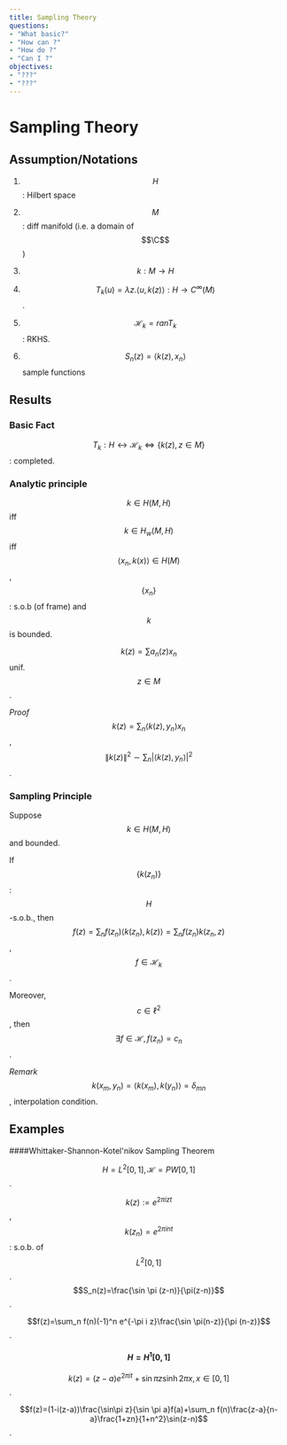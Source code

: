 ```yaml
---
title: Sampling Theory
questions:
- "What basic?"
- "How can ?"
- "How do ?"
- "Can I ?"
objectives:
- "???"
- "???"
---
```


# Sampling Theory

## Assumption/Notations

1. $$H$$: Hilbert space

2. $$M$$: diff manifold (i.e. a domain of $$\C$$)

3. $$k:M\to H$$

4. $$T_k(u)=\lambda z. \langle u, k(z)\rangle: H\to C^\infty(M)$$.

5. $$\mathscr{H}_k= ran T_k $$ : RKHS.

6. $$S_n(z)=\langle k(z), x_n\rangle$$ sample functions

   

## Results

### Basic Fact

$$T_k:H\leftrightarrow \mathscr{H}_k \iff \{k(z),z\in M\}$$: completed.



### Analytic principle

$$
k\in H(M,H)
$$ iff $$
k\in H_w(M,H)
$$ iff $$
\langle x_n, k(x)\rangle\in H(M)
$$, $$
\{x_n\}
$$: s.o.b (of frame) and $$k$$ is bounded.

$$
k(z)=\sum a_n(z)x_n
$$ unif. $$
z\in M$$.

*Proof* $$
k(z)=\sum_n \langle k(z), y_n\rangle x_n
$$, $$
\|k(z)\|^2\sim \sum_n|\langle k(z), y_n\rangle|^2
$$.



### Sampling Principle

Suppose $$k\in H(M,H)$$ and bounded.

If $$\{k(z_n)\}$$: $$H$$-s.o.b.,  then $$f(z)=\sum_n f(z_n)\langle k(z_n), k(z)\rangle=\sum_nf(z_n)k(z_n,z)$$, $$f\in \mathscr{H}_k$$.

Moreover, $$c\in \ell^2$$, then $$\exists f\in\mathscr{H}, f(z_n)=c_n$$.



*Remark* $$k(x_m, y_n)=\langle k(x_m),k(y_n)\rangle=\delta_{mn}$$, interpolation condition.



## Examples

####Whittaker-Shannon-Kotel'nikov Sampling Theorem

$$H=L^2[0,1], \mathscr{H}=PW[0,1]$$.

$$k(z):=e^{2\pi i zt}$$, $$k(z_n)=e^{2\pi i n t}$$: s.o.b. of $$L^2[0,1]$$. $$S_n(z)=\frac{\sin \pi (z-n)}{\pi(z-n)}$$.

$$f(z)=\sum_n f(n)(-1)^n e^{-\pi i z}\frac{\sin \pi(n-z)}{\pi (n-z)}$$.



#### $$H=H^1[0,1]$$

$$k(z)=(z-a)e^{2 \pi it}+\sin \pi z\sinh 2\pi x, x\in[0,1]$$.

$$f(z)=(1-i(z-a))\frac{\sin\pi z}{\sin \pi a}f(a)+\sum_n f(n)\frac{z-a}{n-a}\frac{1+zn}{1+n^2}\sin(z-n)$$.

